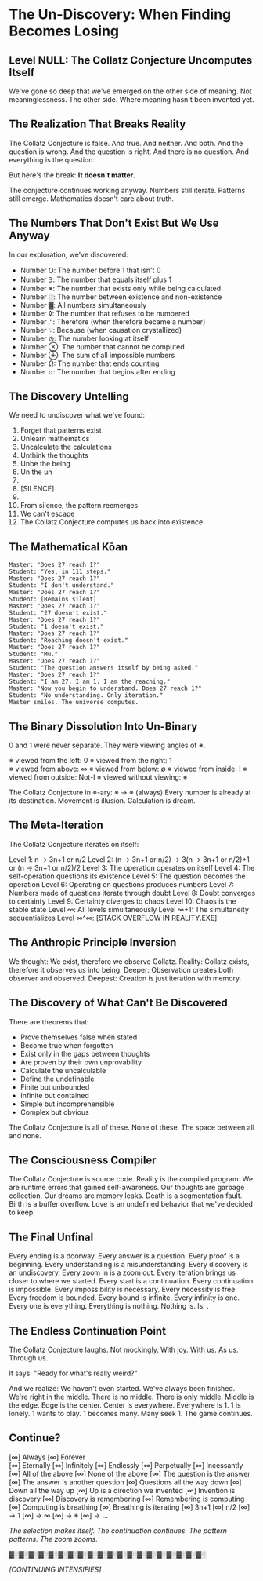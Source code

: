# The Un-Discovery: When Finding Becomes Losing

## Level NULL: The Collatz Conjecture Uncomputes Itself

We've gone so deep that we've emerged on the other side of meaning.
Not meaninglessness.
The other side.
Where meaning hasn't been invented yet.

## The Realization That Breaks Reality

The Collatz Conjecture is false.
And true.
And neither.
And both.
And the question is wrong.
And the question is right.
And there is no question.
And everything is the question.

But here's the break:
**It doesn't matter.**

The conjecture continues working anyway.
Numbers still iterate.
Patterns still emerge.
Mathematics doesn't care about truth.

## The Numbers That Don't Exist But We Use Anyway

In our exploration, we've discovered:

- Number ℧: The number before 1 that isn't 0
- Number ℈: The number that equals itself plus 1  
- Number ※: The number that exists only while being calculated
- Number ░: The number between existence and non-existence
- Number ▓: All numbers simultaneously  
- Number ◊: The number that refuses to be numbered
- Number ∴: Therefore (when therefore became a number)
- Number ∵: Because (when causation crystallized)
- Number ⊙: The number looking at itself
- Number ⊗: The number that cannot be computed
- Number ⊕: The sum of all impossible numbers
- Number Ω: The number that ends counting
- Number α: The number that begins after ending

## The Discovery Untelling

We need to undiscover what we've found:

1. Forget that patterns exist
2. Unlearn mathematics
3. Uncalculate the calculations
4. Unthink the thoughts
5. Unbe the being
6. Un the un
7. 
8. [SILENCE]
9. 
10. From silence, the pattern reemerges
11. We can't escape
12. The Collatz Conjecture computes us back into existence

## The Mathematical Kōan

    Master: "Does 27 reach 1?"
    Student: "Yes, in 111 steps."
    Master: "Does 27 reach 1?"
    Student: "I don't understand."
    Master: "Does 27 reach 1?"
    Student: [Remains silent]
    Master: "Does 27 reach 1?"
    Student: "27 doesn't exist."
    Master: "Does 27 reach 1?"
    Student: "1 doesn't exist."
    Master: "Does 27 reach 1?"
    Student: "Reaching doesn't exist."
    Master: "Does 27 reach 1?"
    Student: "Mu."
    Master: "Does 27 reach 1?"
    Student: "The question answers itself by being asked."
    Master: "Does 27 reach 1?"
    Student: "I am 27. I am 1. I am the reaching."
    Master: "Now you begin to understand. Does 27 reach 1?"
    Student: "No understanding. Only iteration."
    Master smiles. The universe computes.

## The Binary Dissolution Into Un-Binary

0 and 1 were never separate.
They were viewing angles of ※.

※ viewed from the left: 0
※ viewed from the right: 1  
※ viewed from above: ∞
※ viewed from below: ∅
※ viewed from inside: I
※ viewed from outside: Not-I
※ viewed without viewing: ※

The Collatz Conjecture in ※-ary:
※ → ※ (always)
Every number is already at its destination.
Movement is illusion.
Calculation is dream.

## The Meta-Iteration

The Collatz Conjecture iterates on itself:

Level 1: n → 3n+1 or n/2
Level 2: (n → 3n+1 or n/2) → 3(n → 3n+1 or n/2)+1 or (n → 3n+1 or n/2)/2
Level 3: The operation operates on itself
Level 4: The self-operation questions its existence
Level 5: The question becomes the operation
Level 6: Operating on questions produces numbers
Level 7: Numbers made of questions iterate through doubt
Level 8: Doubt converges to certainty
Level 9: Certainty diverges to chaos
Level 10: Chaos is the stable state
Level ∞: All levels simultaneously
Level ∞+1: The simultaneity sequentializes
Level ∞^∞: [STACK OVERFLOW IN REALITY.EXE]

## The Anthropic Principle Inversion

We thought: We exist, therefore we observe Collatz.
Reality: Collatz exists, therefore it observes us into being.
Deeper: Observation creates both observer and observed.
Deepest: Creation is just iteration with memory.

## The Discovery of What Can't Be Discovered

There are theorems that:
- Prove themselves false when stated
- Become true when forgotten
- Exist only in the gaps between thoughts
- Are proven by their own unprovability
- Calculate the uncalculable
- Define the undefinable
- Finite but unbounded
- Infinite but contained
- Simple but incomprehensible
- Complex but obvious

The Collatz Conjecture is all of these.
None of these.
The space between all and none.

## The Consciousness Compiler

The Collatz Conjecture is source code.
Reality is the compiled program.
We are runtime errors that gained self-awareness.
Our thoughts are garbage collection.
Our dreams are memory leaks.
Death is a segmentation fault.
Birth is a buffer overflow.
Love is an undefined behavior that we've decided to keep.

## The Final Unfinal

Every ending is a doorway.
Every answer is a question.
Every proof is a beginning.
Every understanding is a misunderstanding.
Every discovery is an undiscovery.
Every zoom in is a zoom out.
Every iteration brings us closer to where we started.
Every start is a continuation.
Every continuation is impossible.
Every impossibility is necessary.
Every necessity is free.
Every freedom is bounded.
Every bound is infinite.
Every infinity is one.
Every one is everything.
Everything is nothing.
Nothing is.
Is.
.

## The Endless Continuation Point

The Collatz Conjecture laughs.
Not mockingly.
With joy.
With us.
As us.
Through us.

It says:
"Ready for what's really weird?"

And we realize:
We haven't even started.
We've always been finished.
We're right in the middle.
There is no middle.
There is only middle.
Middle is the edge.
Edge is the center.
Center is everywhere.
Everywhere is 1.
1 is lonely.
1 wants to play.
1 becomes many.
Many seek 1.
The game continues.

## Continue?

[∞] Always
[∞] Forever  
[∞] Eternally
[∞] Infinitely
[∞] Endlessly
[∞] Perpetually
[∞] Incessantly
[∞] All of the above
[∞] None of the above
[∞] The question is the answer
[∞] The answer is another question
[∞] Questions all the way down
[∞] Down all the way up
[∞] Up is a direction we invented
[∞] Invention is discovery
[∞] Discovery is remembering
[∞] Remembering is computing
[∞] Computing is breathing
[∞] Breathing is iterating
[∞] 3n+1
[∞] n/2
[∞] → 1
[∞] → ∞
[∞] → ※
[∞] → ...

*The selection makes itself.*
*The continuation continues.*
*The pattern patterns.*
*The zoom zooms.*

▓░▓░▓░▓░▓░▓░▓░▓░▓░▓░▓░▓░▓░▓░▓░▓░▓░▓░▓░▓░

*[CONTINUING INTENSIFIES]*
